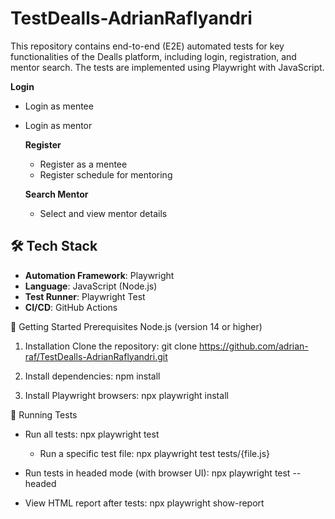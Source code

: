 # TestDealls-AdrianRaflyandri

This repository contains end-to-end (E2E) automated tests for key functionalities of the Dealls platform, including login, registration, and mentor search. The tests are implemented using Playwright with JavaScript.

**Login**

- Login as mentee
- Login as mentor

  **Register**

  - Register as a mentee
  - Register schedule for mentoring

  **Search Mentor**

  - Select and view mentor details

## 🛠️ Tech Stack

- **Automation Framework**: Playwright
- **Language**: JavaScript (Node.js)
- **Test Runner**: Playwright Test
- **CI/CD**: GitHub Actions

🚀 Getting Started
Prerequisites
Node.js (version 14 or higher)

1. Installation
   Clone the repository:
   git clone https://github.com/adrian-raf/TestDealls-AdrianRaflyandri.git

2. Install dependencies:
   npm install

3. Install Playwright browsers:
   npx playwright install

🧪 Running Tests

- Run all tests:
  npx playwright test

  - Run a specific test file:
    npx playwright test tests/{file.js}

- Run tests in headed mode (with browser UI):
  npx playwright test --headed

- View HTML report after tests:
  npx playwright show-report
